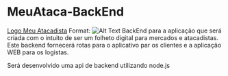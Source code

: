 # MeuAtaca-BackEnd
[Logo Meu Atacadista](/images/LogoFundoAzuk.jpg)
Format: ![Alt Text](url)
BackEnd para a aplicação que será criada com o intuito de ser um folheto digital para mercados e atacadistas. Este backend fornecerá rotas para o aplicativo par os clientes e a aplicação WEB para os logistas.

Será desenvolvido uma api de backend utilizando node.js

